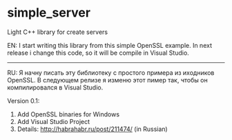 simple_server
=============

Light C++ library for create servers

EN:
I start writing this library from this simple OpenSSL example.
In next release i change this code, so it will be compile in Visual Studio.

*********************************************************************************
RU: 
Я начну писать эту библиотеку с простого примера из иходников OpenSSL.
В следующем релизе я изменю этот пимер так, чтобы он компилировалcя в Visual Studio.

Version 0.1:
1. Add OpenSSL binaries for Windows
2. Add Visual Studio Project
3. Details: http://habrahabr.ru/post/211474/ (in Russian)